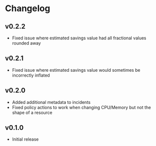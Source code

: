 # Changelog

## v0.2.2

- Fixed issue where estimated savings value had all fractional values rounded away

## v0.2.1

- Fixed issue where estimated savings value would sometimes be incorrectly inflated

## v0.2.0

- Added additional metadata to incidents
- Fixed policy actions to work when changing CPU/Memory but not the shape of a resource

## v0.1.0

- Initial release
